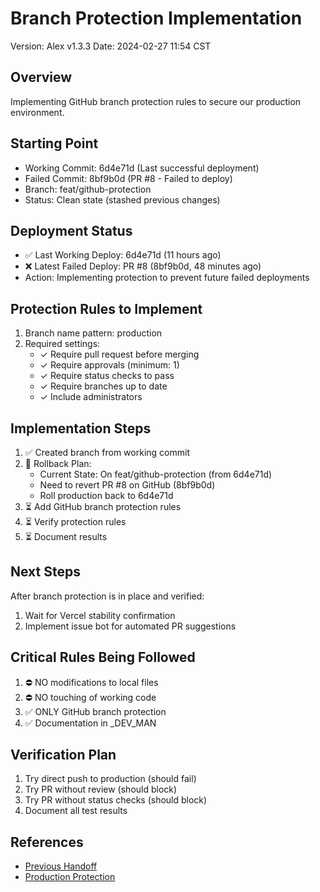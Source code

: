 # Branch Protection Implementation
Version: Alex v1.3.3
Date: 2024-02-27 11:54 CST

## Overview
Implementing GitHub branch protection rules to secure our production environment.

## Starting Point
- Working Commit: 6d4e71d (Last successful deployment)
- Failed Commit: 8bf9b0d (PR #8 - Failed to deploy)
- Branch: feat/github-protection
- Status: Clean state (stashed previous changes)

## Deployment Status
- ✅ Last Working Deploy: 6d4e71d (11 hours ago)
- ❌ Latest Failed Deploy: PR #8 (8bf9b0d, 48 minutes ago)
- Action: Implementing protection to prevent future failed deployments

## Protection Rules to Implement
1. Branch name pattern: production
2. Required settings:
   - ✓ Require pull request before merging
   - ✓ Require approvals (minimum: 1)
   - ✓ Require status checks to pass
   - ✓ Require branches up to date
   - ✓ Include administrators

## Implementation Steps
1. ✅ Created branch from working commit
2. 🔄 Rollback Plan:
   - Current State: On feat/github-protection (from 6d4e71d)
   - Need to revert PR #8 on GitHub (8bf9b0d)
   - Roll production back to 6d4e71d
3. ⏳ Add GitHub branch protection rules
4. ⏳ Verify protection rules
5. ⏳ Document results

## Next Steps
After branch protection is in place and verified:
1. Wait for Vercel stability confirmation
2. Implement issue bot for automated PR suggestions

## Critical Rules Being Followed
1. ⛔️ NO modifications to local files
2. ⛔️ NO touching of working code
3. ✅ ONLY GitHub branch protection
4. ✅ Documentation in _DEV_MAN

## Verification Plan
1. Try direct push to production (should fail)
2. Try PR without review (should block)
3. Try PR without status checks (should block)
4. Document all test results

## References
- [Previous Handoff](handoff-v1.3.1-to-v1.3.2.md)
- [Production Protection](../../production_protection_2024-02-27.md)
